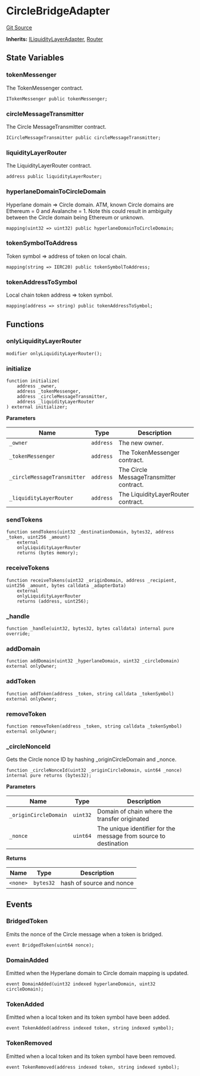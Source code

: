 # CircleBridgeAdapter
[Git Source](https://github.com/hyperlane-xyz/hyperlane-monorepo/blob/60f321f452052881dce4e22999022e11fc117456/contracts/middleware/liquidity-layer/adapters/CircleBridgeAdapter.sol)

**Inherits:**
[ILiquidityLayerAdapter](/contracts/middleware/liquidity-layer/interfaces/ILiquidityLayerAdapter.sol/interface.ILiquidityLayerAdapter.md), [Router](/contracts/Router.sol/abstract.Router.md)


## State Variables
### tokenMessenger
The TokenMessenger contract.


```solidity
ITokenMessenger public tokenMessenger;
```


### circleMessageTransmitter
The Circle MessageTransmitter contract.


```solidity
ICircleMessageTransmitter public circleMessageTransmitter;
```


### liquidityLayerRouter
The LiquidityLayerRouter contract.


```solidity
address public liquidityLayerRouter;
```


### hyperlaneDomainToCircleDomain
Hyperlane domain => Circle domain.
ATM, known Circle domains are Ethereum = 0 and Avalanche = 1.
Note this could result in ambiguity between the Circle domain being
Ethereum or unknown.


```solidity
mapping(uint32 => uint32) public hyperlaneDomainToCircleDomain;
```


### tokenSymbolToAddress
Token symbol => address of token on local chain.


```solidity
mapping(string => IERC20) public tokenSymbolToAddress;
```


### tokenAddressToSymbol
Local chain token address => token symbol.


```solidity
mapping(address => string) public tokenAddressToSymbol;
```


## Functions
### onlyLiquidityLayerRouter


```solidity
modifier onlyLiquidityLayerRouter();
```

### initialize


```solidity
function initialize(
    address _owner,
    address _tokenMessenger,
    address _circleMessageTransmitter,
    address _liquidityLayerRouter
) external initializer;
```
**Parameters**

|Name|Type|Description|
|----|----|-----------|
|`_owner`|`address`|The new owner.|
|`_tokenMessenger`|`address`|The TokenMessenger contract.|
|`_circleMessageTransmitter`|`address`|The Circle MessageTransmitter contract.|
|`_liquidityLayerRouter`|`address`|The LiquidityLayerRouter contract.|


### sendTokens


```solidity
function sendTokens(uint32 _destinationDomain, bytes32, address _token, uint256 _amount)
    external
    onlyLiquidityLayerRouter
    returns (bytes memory);
```

### receiveTokens


```solidity
function receiveTokens(uint32 _originDomain, address _recipient, uint256 _amount, bytes calldata _adapterData)
    external
    onlyLiquidityLayerRouter
    returns (address, uint256);
```

### _handle


```solidity
function _handle(uint32, bytes32, bytes calldata) internal pure override;
```

### addDomain


```solidity
function addDomain(uint32 _hyperlaneDomain, uint32 _circleDomain) external onlyOwner;
```

### addToken


```solidity
function addToken(address _token, string calldata _tokenSymbol) external onlyOwner;
```

### removeToken


```solidity
function removeToken(address _token, string calldata _tokenSymbol) external onlyOwner;
```

### _circleNonceId

Gets the Circle nonce ID by hashing _originCircleDomain and _nonce.


```solidity
function _circleNonceId(uint32 _originCircleDomain, uint64 _nonce) internal pure returns (bytes32);
```
**Parameters**

|Name|Type|Description|
|----|----|-----------|
|`_originCircleDomain`|`uint32`|Domain of chain where the transfer originated|
|`_nonce`|`uint64`|The unique identifier for the message from source to destination|

**Returns**

|Name|Type|Description|
|----|----|-----------|
|`<none>`|`bytes32`|hash of source and nonce|


## Events
### BridgedToken
Emits the nonce of the Circle message when a token is bridged.


```solidity
event BridgedToken(uint64 nonce);
```

### DomainAdded
Emitted when the Hyperlane domain to Circle domain mapping is updated.


```solidity
event DomainAdded(uint32 indexed hyperlaneDomain, uint32 circleDomain);
```

### TokenAdded
Emitted when a local token and its token symbol have been added.


```solidity
event TokenAdded(address indexed token, string indexed symbol);
```

### TokenRemoved
Emitted when a local token and its token symbol have been removed.


```solidity
event TokenRemoved(address indexed token, string indexed symbol);
```

